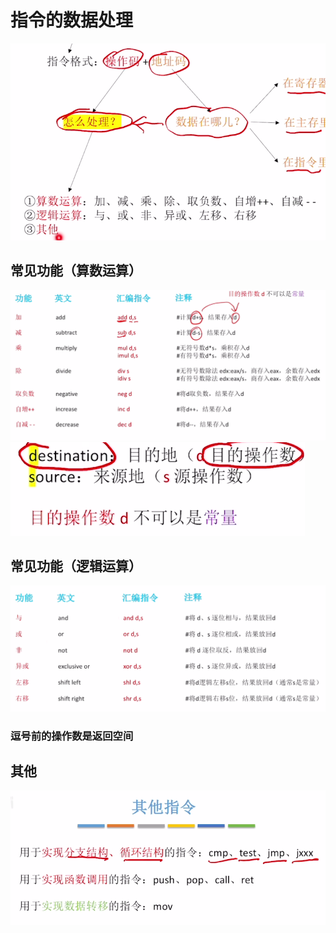

# 指令的数据处理
![输入图片说明](/imgs/2025-08-12/0YqhrzbjX0rTIWN0.png)

## 常见功能（算数运算）
![输入图片说明](/imgs/2025-08-12/nYGIoMW9CPFrWAMa.png)
![输入图片说明](/imgs/2025-08-12/1mUg7au53R2OEYjh.png)

## 常见功能（逻辑运算）
![输入图片说明](/imgs/2025-08-12/03b0bVCykpMqt9q8.png)


### 逗号前的操作数是返回空间


## 其他
![输入图片说明](/imgs/2025-08-12/QzdaJu1DaRuZZOMU.png)
<!--stackedit_data:
eyJoaXN0b3J5IjpbLTQ5Njk5MTMxOV19
-->